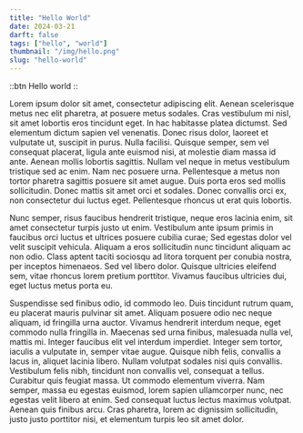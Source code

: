 ```yaml
---
title: "Hello World"
date: 2024-03-21
darft: false
tags: ["hello", "world"]
thumbnail: "/img/hello.png"
slug: "hello-world"
---
```


::btn
Hello world
::

Lorem ipsum dolor sit amet, consectetur adipiscing elit. Aenean scelerisque metus nec elit pharetra, at posuere metus sodales. Cras vestibulum mi nisl, sit amet lobortis eros tincidunt eget. In hac habitasse platea dictumst. Sed elementum dictum sapien vel venenatis. Donec risus dolor, laoreet et vulputate ut, suscipit in purus. Nulla facilisi. Quisque semper, sem vel consequat placerat, ligula ante euismod nisi, at molestie diam massa id ante. Aenean mollis lobortis sagittis. Nullam vel neque in metus vestibulum tristique sed ac enim. Nam nec posuere urna. Pellentesque a metus non tortor pharetra sagittis posuere sit amet augue. Duis porta eros sed mollis sollicitudin. Donec mattis sit amet orci et sodales. Donec convallis orci ex, non consectetur dui luctus eget. Pellentesque rhoncus ut erat quis lobortis.

Nunc semper, risus faucibus hendrerit tristique, neque eros lacinia enim, sit amet consectetur turpis justo ut enim. Vestibulum ante ipsum primis in faucibus orci luctus et ultrices posuere cubilia curae; Sed egestas dolor vel velit suscipit vehicula. Aliquam a eros sollicitudin nunc tincidunt aliquam ac non odio. Class aptent taciti sociosqu ad litora torquent per conubia nostra, per inceptos himenaeos. Sed vel libero dolor. Quisque ultricies eleifend sem, vitae rhoncus lorem pretium porttitor. Vivamus faucibus ultricies dui, eget luctus metus porta eu.

Suspendisse sed finibus odio, id commodo leo. Duis tincidunt rutrum quam, eu placerat mauris pulvinar sit amet. Aliquam posuere odio nec neque aliquam, id fringilla urna auctor. Vivamus hendrerit interdum neque, eget commodo nulla fringilla in. Maecenas sed urna finibus, malesuada nulla vel, mattis mi. Integer faucibus elit vel interdum imperdiet. Integer sem tortor, iaculis a vulputate in, semper vitae augue. Quisque nibh felis, convallis a lacus in, aliquet lacinia libero. Nullam volutpat sodales nisi quis convallis. Vestibulum felis nibh, tincidunt non convallis vel, consequat a tellus. Curabitur quis feugiat massa. Ut commodo elementum viverra. Nam semper, massa eu egestas euismod, lorem sapien ullamcorper nunc, nec egestas velit libero at enim. Sed consequat luctus lectus maximus volutpat. Aenean quis finibus arcu. Cras pharetra, lorem ac dignissim sollicitudin, justo justo porttitor nisi, et elementum turpis leo sit amet dolor.